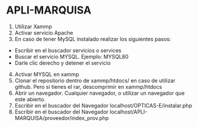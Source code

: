 # APLI-MARQUISA
1. Utilizar Xammp
2. Activar servicio Apache
3. En caso de tener MySQL instalado realizar los siguientes pasos:
- Escribir en el buscador servicios o services
- Buscar el servicio MYSQL. Ejemplo: MYSQL80
- Darle clic derecho y detener el servicio
4. Activar MYSQL en xammp
5. Clonar el repositorio dentro de xammp/htdocs/ en caso de utilizar github. Pero si tienes el rar, descomprimir en xammp/htdocs
6. Abrir un navegador. Cualquier navegador, o utilizar un navegador que este abierto.
7. Escribir en el buscador del Navegador localhost/OPTICAS-E/instalar.php
8. Escribir en el buscador del Navegador localhost/APLI-MARQUISA/proveedor/index_prov.php